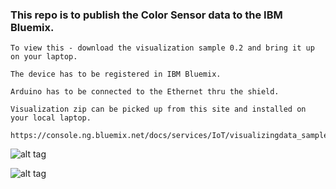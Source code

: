 ###  This repo is to publish the Color Sensor data to the IBM Bluemix.

    To view this - download the visualization sample 0.2 and bring it up on your laptop.

    The device has to be registered in IBM Bluemix.

    Arduino has to be connected to the Ethernet thru the shield.

    Visualization zip can be picked up from this site and installed on your local laptop.

    https://console.ng.bluemix.net/docs/services/IoT/visualizingdata_sample.html

![alt tag](https://cloud.githubusercontent.com/assets/14288989/18639732/ae4d80d8-7eb2-11e6-8a44-e092f57fc7aa.png)

![alt tag](https://cloud.githubusercontent.com/assets/14288989/18639747/ba24fb7a-7eb2-11e6-9675-dba745eb2128.png)
